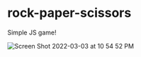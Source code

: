 # rock-paper-scissors
Simple JS game!

![Screen Shot 2022-03-03 at 10 54 52 PM](https://user-images.githubusercontent.com/54335936/156714485-acb2f0bf-16d1-4092-924d-9e1f654d9a0f.png)
